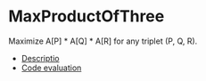 # MaxProductOfThree

Maximize A[P] * A[Q] * A[R] for any triplet (P, Q, R).

- [Descriptio](https://app.codility.com/programmers/lessons/6-sorting/max_product_of_three/)
- [Code evaluation](https://app.codility.com/demo/results/trainingA7ZMVW-J62/)